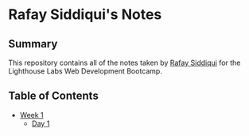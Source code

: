 # Rafay Siddiqui's Notes
## Summary
This repository contains all of the notes taken by [Rafay Siddiqui](https://github.com/rafay-siddiqui) for the Lighthouse Labs Web Development Bootcamp.

## Table of Contents
* [Week 1](/Week_1)
  * [Day 1](/Week_1/Day_1)